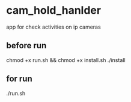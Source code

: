 # cam_hold_hanlder 
app for check activities on ip cameras
## before run
chmod +x run.sh && chmod +x install.sh
./install
## for run
./run.sh